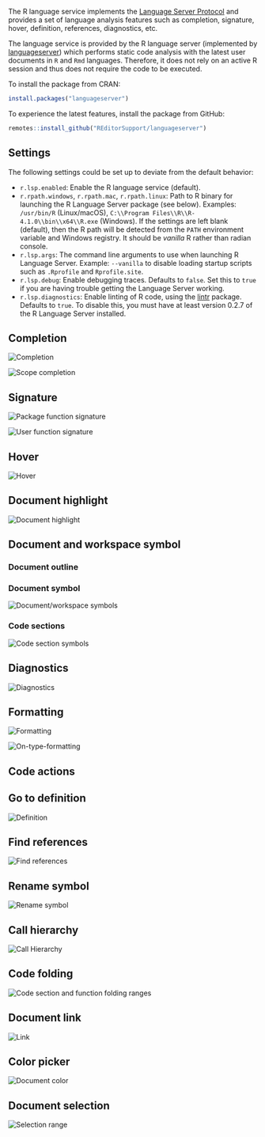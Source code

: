 The R language service implements the [Language Server Protocol](https://microsoft.github.io/language-server-protocol/specifications/specification-current/) and provides a set of language analysis features such as completion, signature, hover, definition, references, diagnostics, etc.

The language service is provided by the R language server (implemented by [languageserver](https://github.com/REditorSupport/languageserver)) which performs static code analysis with the latest user documents in `R` and `Rmd` languages. Therefore, it does not rely on an active R session and thus does not require the code to be executed.

To install the package from CRAN:

```r
install.packages("languageserver")
```

To experience the latest features, install the package from GitHub:

```r
remotes::install_github("REditorSupport/languageserver")
```

## Settings

The following settings could be set up to deviate from the default behavior:

- `r.lsp.enabled`: Enable the R language service (default).
- `r.rpath.windows`, `r.rpath.mac`, `r.rpath.linux`: Path to R binary for launching the R Language Server package (see below). Examples: `/usr/bin/R` (Linux/macOS), `C:\\Program Files\\R\\R-4.1.0\\bin\\x64\\R.exe` (Windows). If the settings are left blank (default), then the R path will be detected from the `PATH` environment variable and Windows registry. It should be *vanilla* R rather than radian console.
- `r.lsp.args`: The command line arguments to use when launching R Language Server. Example: `--vanilla` to disable loading startup scripts such as `.Rprofile` and `Rprofile.site`.
- `r.lsp.debug`: Enable debugging traces. Defaults to `false`. Set this to `true` if you are having trouble getting the Language Server working.
- `r.lsp.diagnostics`: Enable linting of R code, using the [lintr](https://github.com/jimhester/lintr) package. Defaults to `true`. To disable this, you must have at least version 0.2.7 of the R Language Server installed.

## Completion

![Completion](https://user-images.githubusercontent.com/4662568/71432969-6fb3b200-2717-11ea-89a6-244cc7e38abf.gif)

![Scope completion](https://user-images.githubusercontent.com/4662568/71432977-717d7580-2717-11ea-9c2e-f76c811e6f0d.gif)

## Signature

![Package function signature](https://user-images.githubusercontent.com/4662568/71432976-717d7580-2717-11ea-898f-4eecfebe97b3.png)

![User function signature](https://user-images.githubusercontent.com/4662568/71432978-72160c00-2717-11ea-95fe-8b2d1930c7a9.png)

## Hover

![Hover](https://user-images.githubusercontent.com/4662568/71432974-70e4df00-2717-11ea-9f89-bfe5a363dbd3.gif)

## Document highlight

![Document highlight](https://user-images.githubusercontent.com/4662568/71432973-70e4df00-2717-11ea-906c-050ac17d79a7.gif)

## Document and workspace symbol

### Document outline

### Document symbol

![Document/workspace symbols](https://user-images.githubusercontent.com/4662568/86803613-bc098280-c0a8-11ea-9ca5-4732172cd835.gif)

### Code sections

![Code section symbols](https://user-images.githubusercontent.com/4662568/72678086-90381780-3add-11ea-9e93-0d7a4d1c1882.png)

## Diagnostics

![Diagnostics](https://user-images.githubusercontent.com/4662568/71432971-704c4880-2717-11ea-9ceb-fc35a091d839.png)

## Formatting

![Formatting](https://user-images.githubusercontent.com/4662568/71432972-70e4df00-2717-11ea-86b4-2da317e1376b.gif)

![On-type-formatting](https://user-images.githubusercontent.com/4662568/74438354-f0379900-4ea4-11ea-9743-99e8a8950d40.gif)

## Code actions



## Go to definition

![Definition](https://user-images.githubusercontent.com/4662568/71432970-704c4880-2717-11ea-9fc0-7f7ced962874.gif)

## Find references

![Find references](https://user-images.githubusercontent.com/4662568/93667495-fb951780-fab8-11ea-96bf-8649b89a85d7.gif)

## Rename symbol

![Rename symbol](https://user-images.githubusercontent.com/4662568/93668953-ef15bc80-fac2-11ea-9ea6-21e2e98517a1.gif)

## Call hierarchy

![Call Hierarchy](https://user-images.githubusercontent.com/4662568/106375983-e49df480-63cb-11eb-80ef-b1967a897b15.gif)

## Code folding

![Code section and function folding ranges](https://user-images.githubusercontent.com/4662568/86252664-135dad80-bbe6-11ea-8f89-55a81f2cc898.gif)

## Document link

![Link](https://user-images.githubusercontent.com/4662568/73524149-7e446600-4447-11ea-84a8-9fe152df7562.png)

## Color picker

![Document color](https://user-images.githubusercontent.com/4662568/73992222-5f832980-4989-11ea-9593-a58e97df47b5.png)

## Document selection

![Selection range](https://user-images.githubusercontent.com/4662568/104819407-3d1bb080-5868-11eb-95fb-7bc4c5f72469.gif)